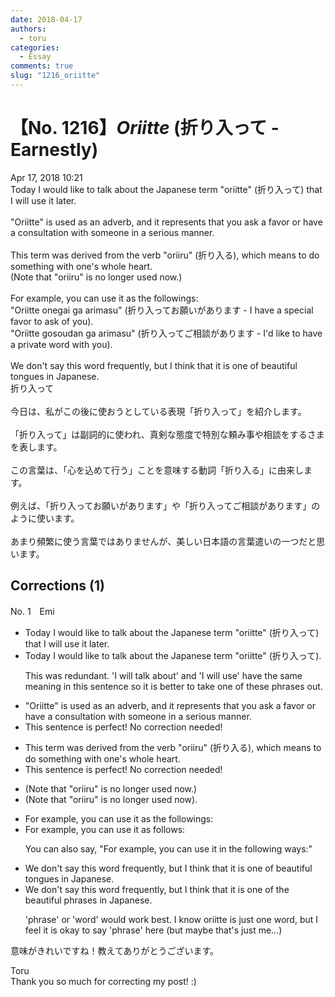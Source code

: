 ```yaml
---
date: 2018-04-17
authors:
  - toru
categories:
  - Essay
comments: true
slug: "1216_oriitte"
---
```


# 【No. 1216】<strong><em>Oriitte</strong></em> (折り入って - Earnestly)
<div class="date">Apr 17, 2018 10:21</div>
<div id="post"><div id="body_show_ori">
Today I would like to talk about the Japanese term "oriitte" (折り入って) that I will use it later.<br/><br/>"Oriitte" is used as an adverb, and it represents that you ask a favor or have a consultation with someone in a serious manner.<br/><br/>This term was derived from the verb "oriiru" (折り入る), which means to do something with one's whole heart.<br/>(Note that "oriiru" is no longer used now.)<br/><br/>For example, you can use it as the followings:<br/>"Oriitte onegai ga arimasu" (折り入ってお願いがあります - I have a special favor to ask of you).<br/>"Oriitte gosoudan ga arimasu" (折り入ってご相談があります - I'd like to have a private word with you).<br/><br/>We don't say this word frequently, but I think that it is one of beautiful tongues in Japanese.
</div></div>

<!-- more -->

<div id="post_ja"><div id="body_show_mo">
折り入って<br/><br/>今日は、私がこの後に使おうとしている表現「折り入って」を紹介します。<br/><br/>「折り入って」は副詞的に使われ、真剣な態度で特別な頼み事や相談をするさまを表します。<br/><br/>この言葉は、「心を込めて行う」ことを意味する動詞「折り入る」に由来します。<br/><br/>例えば、「折り入ってお願いがあります」や「折り入ってご相談があります」のように使います。<br/><br/>あまり頻繁に使う言葉ではありませんが、美しい日本語の言葉遣いの一つだと思います。
</div></div>

## Corrections (1)
<div id="block"><div class="first_name"> No. 1　<span class="just_name">Emi</span></div><div id="block2">
<ul class="correction_field">
<li class="incorrect">Today I would like to talk about the Japanese term "oriitte" (折り入って) that I will use it later.</li>
<li class="corrected correct">
Today I would like to talk about the Japanese term "oriitte" (折り入って).
<p class="correction_comment">This was redundant. 'I will talk about' and 'I will use' have the same meaning in this sentence so it is better to take one of these phrases out.</p>
</li>
</ul>
<ul class="correction_field">
<li class="incorrect">"Oriitte" is used as an adverb, and it represents that you ask a favor or have a consultation with someone in a serious manner.</li>
<li class="corrected perfect">This sentence is perfect! No correction needed!</li>
</ul>
<ul class="correction_field">
<li class="incorrect">This term was derived from the verb "oriiru" (折り入る), which means to do something with one's whole heart.</li>
<li class="corrected perfect">This sentence is perfect! No correction needed!</li>
</ul>
<ul class="correction_field">
<li class="incorrect">(Note that "oriiru" is no longer used now.)</li>
<li class="corrected correct">
(Note that "oriiru" is no longer used now<span class="f_blue">).</span>
</li>
</ul>
<ul class="correction_field">
<li class="incorrect">For example, you can use it as the followings:</li>
<li class="corrected correct">
For example, you can use it as follows:
<p class="correction_comment">You can also say, "For example, you can use it in the following ways:"</p>
</li>
</ul>
<ul class="correction_field">
<li class="incorrect">We don't say this word frequently, but I think that it is one of beautiful tongues in Japanese.</li>
<li class="corrected correct">
We don't say this word frequently, but I think that it is one of the beautiful phrases in Japanese.
<p class="correction_comment">'phrase' or 'word' would work best. I know oriitte is just one word, but I feel it is okay to say 'phrase' here (but maybe that's just me...)</p>
</li>
</ul>
<p class="comment_small">
 意味がきれいですね！教えてありがとうございます。
</p>

</div><div class="name"><span class="just_name">Toru</span><br>
Thank you so much for correcting my post! :)
</div>
</div>
